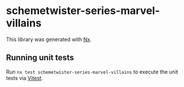 # schemetwister-series-marvel-villains

This library was generated with [Nx](https://nx.dev).

## Running unit tests

Run `nx test schemetwister-series-marvel-villains` to execute the unit tests via [Vitest](https://vitest.dev/).
